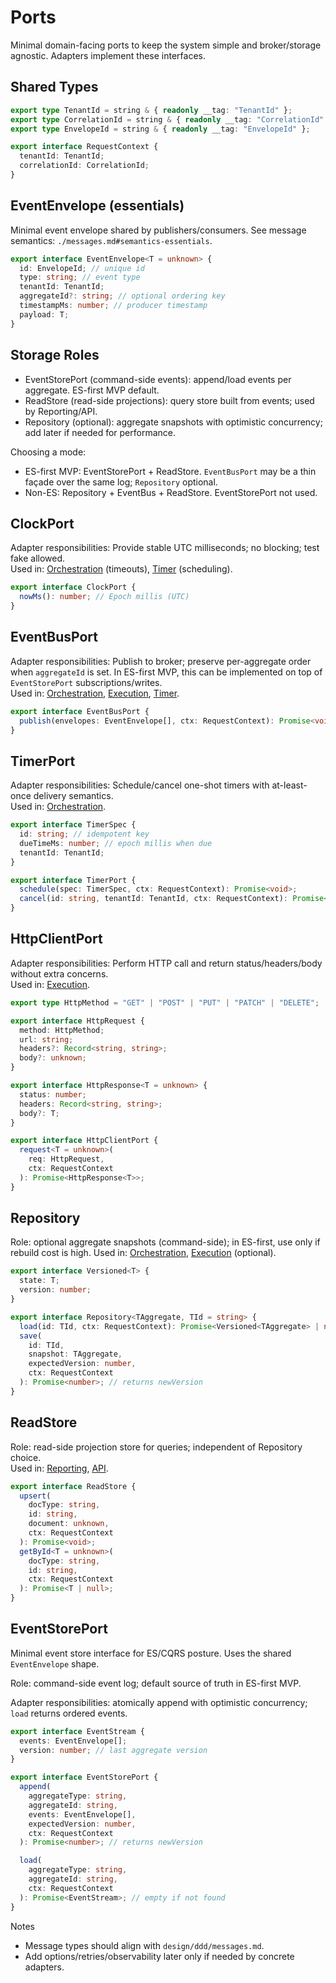 # Ports

Minimal domain-facing ports to keep the system simple and broker/storage agnostic. Adapters implement these interfaces.

## Shared Types

```ts
export type TenantId = string & { readonly __tag: "TenantId" };
export type CorrelationId = string & { readonly __tag: "CorrelationId" };
export type EnvelopeId = string & { readonly __tag: "EnvelopeId" };

export interface RequestContext {
  tenantId: TenantId;
  correlationId: CorrelationId;
}
```

## EventEnvelope (essentials)

Minimal event envelope shared by publishers/consumers. See message semantics: `./messages.md#semantics-essentials`.

```ts
export interface EventEnvelope<T = unknown> {
  id: EnvelopeId; // unique id
  type: string; // event type
  tenantId: TenantId;
  aggregateId?: string; // optional ordering key
  timestampMs: number; // producer timestamp
  payload: T;
}
```

## Storage Roles

- EventStorePort (command-side events): append/load events per aggregate. ES-first MVP default.
- ReadStore (read-side projections): query store built from events; used by Reporting/API.
- Repository<T> (optional): aggregate snapshots with optimistic concurrency; add later if needed for performance.

Choosing a mode:

- ES-first MVP: EventStorePort + ReadStore. `EventBusPort` may be a thin façade over the same log; `Repository` optional.
- Non-ES: Repository + EventBus + ReadStore. EventStorePort not used.

## ClockPort

Adapter responsibilities: Provide stable UTC milliseconds; no blocking; test fake allowed.  
Used in: [Orchestration] (timeouts), [Timer] (scheduling).

```ts
export interface ClockPort {
  nowMs(): number; // Epoch millis (UTC)
}
```

## EventBusPort

Adapter responsibilities: Publish to broker; preserve per-aggregate order when `aggregateId` is set. In ES-first MVP, this can be implemented on top of `EventStorePort` subscriptions/writes.  
Used in: [Orchestration], [Execution], [Timer].

```ts
export interface EventBusPort {
  publish(envelopes: EventEnvelope[], ctx: RequestContext): Promise<void>;
}
```

## TimerPort

Adapter responsibilities: Schedule/cancel one-shot timers with at-least-once delivery semantics.  
Used in: [Orchestration].

```ts
export interface TimerSpec {
  id: string; // idempotent key
  dueTimeMs: number; // epoch millis when due
  tenantId: TenantId;
}

export interface TimerPort {
  schedule(spec: TimerSpec, ctx: RequestContext): Promise<void>;
  cancel(id: string, tenantId: TenantId, ctx: RequestContext): Promise<void>;
}
```

## HttpClientPort

Adapter responsibilities: Perform HTTP call and return status/headers/body without extra concerns.  
Used in: [Execution].

```ts
export type HttpMethod = "GET" | "POST" | "PUT" | "PATCH" | "DELETE";

export interface HttpRequest {
  method: HttpMethod;
  url: string;
  headers?: Record<string, string>;
  body?: unknown;
}

export interface HttpResponse<T = unknown> {
  status: number;
  headers: Record<string, string>;
  body?: T;
}

export interface HttpClientPort {
  request<T = unknown>(
    req: HttpRequest,
    ctx: RequestContext
  ): Promise<HttpResponse<T>>;
}
```

## Repository<T>

Role: optional aggregate snapshots (command-side); in ES-first, use only if rebuild cost is high.
Used in: [Orchestration], [Execution] (optional).

```ts
export interface Versioned<T> {
  state: T;
  version: number;
}

export interface Repository<TAggregate, TId = string> {
  load(id: TId, ctx: RequestContext): Promise<Versioned<TAggregate> | null>;
  save(
    id: TId,
    snapshot: TAggregate,
    expectedVersion: number,
    ctx: RequestContext
  ): Promise<number>; // returns newVersion
}
```

## ReadStore

Role: read-side projection store for queries; independent of Repository choice.  
Used in: [Reporting], [API].

```ts
export interface ReadStore {
  upsert(
    docType: string,
    id: string,
    document: unknown,
    ctx: RequestContext
  ): Promise<void>;
  getById<T = unknown>(
    docType: string,
    id: string,
    ctx: RequestContext
  ): Promise<T | null>;
}
```

## EventStorePort

Minimal event store interface for ES/CQRS posture. Uses the shared `EventEnvelope` shape.

Role: command-side event log; default source of truth in ES-first MVP.

Adapter responsibilities: atomically append with optimistic concurrency; `load` returns ordered events.

```ts
export interface EventStream {
  events: EventEnvelope[];
  version: number; // last aggregate version
}

export interface EventStorePort {
  append(
    aggregateType: string,
    aggregateId: string,
    events: EventEnvelope[],
    expectedVersion: number,
    ctx: RequestContext
  ): Promise<number>; // returns newVersion

  load(
    aggregateType: string,
    aggregateId: string,
    ctx: RequestContext
  ): Promise<EventStream>; // empty if not found
}
```

Notes

- Message types should align with `design/ddd/messages.md`.
- Add options/retries/observability later only if needed by concrete adapters.

[Orchestration]: ./contexts/orchestration.md
[Timer]: ./contexts/timer.md
[Execution]: ./contexts/execution.md
[Reporting]: ./contexts/reporting.md
[API]: ./contexts/api.md
